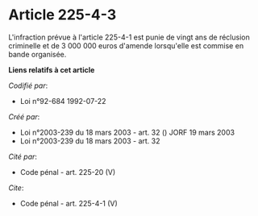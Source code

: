 # Article 225-4-3

L'infraction prévue à l'article 225-4-1 est punie de vingt ans de réclusion criminelle et de 3 000 000 euros d'amende
lorsqu'elle est commise en bande organisée.

**Liens relatifs à cet article**

_Codifié par_:

  - Loi n°92-684 1992-07-22

_Créé par_:

  - Loi n°2003-239 du 18 mars 2003 - art. 32 () JORF 19 mars 2003
  - Loi n°2003-239 du 18 mars 2003 - art. 32

_Cité par_:

  - Code pénal - art. 225-20 (V)

_Cite_:

  - Code pénal - art. 225-4-1 (V)
